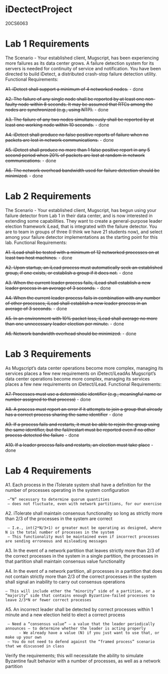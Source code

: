 iDectectProject
===============

20CS6063

Lab 1 Requirements
==================
The Scenario - Your established client, Mugscript, has been experiencing more failures as its data center grows. A failure detection system for its servers is needed for continuity of service and notification. You have been directed to build iDetect, a distributed crash-stop failure detection utility.
Functional Requirements:

<s>A1. iDetect shall support a minimum of 4 networked nodes.</s> - done

<s>A2. The failure of any single node shall be reported by at least one non-faulty node within 8 seconds. It may be assumed that RTCs among the nodes are synchronized (e.g., using NTP).</s> - done

<s>A3. The failure of any two nodes simultaneously shall be reported by at least one working node within 10 seconds.</s> - done

<s>A4. iDetect shall produce no false positive reports of failure when no packets are lost in network communications.</s> - done

<s>A5. iDetect shall produce no more than 1 false positive report in any 5 second period when 20% of packets are lost at random in network communications.</s> - done

<s>A6. The network overhead bandwidth used for failure detection should be minimized.</s> - done

Lab 2 Requirements
==================
The Scenario - Your established client, Mugscript, has begun using your failure detector from Lab 1 in their data center, and is now interested in extending some capabilities.  They want to create a general-purpose leader election framework iLead, that is integrated with the failure detector.
You are to team in groups of three (I think we have 21 students now), and select among your failure detector implementations as the starting point for this lab.
Functional Requirements:

<s>A1. iLead shall be tested with a minimum of 12 networked processes on at least two host machines.</s> - done

<s>A2. Upon startup, an iLead process must automatically seek an established group, if one exists, or establish a group if it does not.</s> - done

<s>A3. When the current leader process fails, iLead shall establish a new leader process in an average of 3 seconds.</s> - done

<s>A4. When the current leader process fails in combination with any number of other processes, iLead shall establish a new leader process in an average of 3 seconds.</s> - done

<s>A5. In an environment with 10% packet loss, iLead shall average no more than one unnecessary leader election per minute.</s> - done

<s>A6. Network bandwidth overhead should be minimized.</s> - done

Lab 3 Requirements
==================
As Mugscript’s data center operations become more complex, managing its services places a few new requirements on iDetect/iLeadAs Mugscript’s data center operations become more complex, managing its services places a few new requirements on iDetect/iLead.
Functional Requirements:

<s>A7. Processes must use a deterministic identifier (e.g., meaningful name or number assigned to that process)</s> - done

<s>A8. A process must report an error if it attempts to join a group that already has a correct process sharing the same identifier</s> - done

<s>A9. If a process fails and restarts, it must be able to rejoin the group using the same identifier, but the fail/restart must be reported even if no other process detected the failure</s> - done

<s>A10. If a leader process fails and restarts, an election must take place</s> - done

Lab 4 Requirements
==================
A1. Each process in the iTolerate system shall have a definition for the number of processes operating in the system configuration

     –“N” necessary to determine quorum quantities
     – does not fluctuate, even with network partitions, for our exercise

A2. iTolerate shall maintain consensus functionality so long as strictly more than 2/3 of the processes in the system are correct

     – I.e., int(2*N/3+1) or greater must be operating as designed, where N is the total number of processes in the system
     – This functionality must be maintained even if incorrect processes are sending erroneous and misleading messages 

A3. In the event of a network partition that leaves strictly more than 2/3 of the correct processes in the system in a single partition, the processes in that partition shall maintain consensus value functionality

A4. In the event of a network partition, all processes in a partition that does not contain strictly more than 2/3 of the correct processes in the system shall signal an inability to carry out consensus operations

    – This will include ether the “minority” side of a partition, or a “majority” side that contains enough Byzantine-failed processes to leave 2/3*N or fewer correct processes

A5. An incorrect leader shall be detected by correct processes within 1 minute and a new election held to elect a correct process

     – Need a “consensus value” – a value that the leader periodically announces – to determine whether the leader is acting properly
          - We already have a value (N) if you just want to use that, or make up your own
     – You do not need to defend against the “framed process” scenario that we discussed in class

Verify the requirements; this will necessitate the ability to simulate Byzantine fault behavior with a number of processes, as well as a network partition

